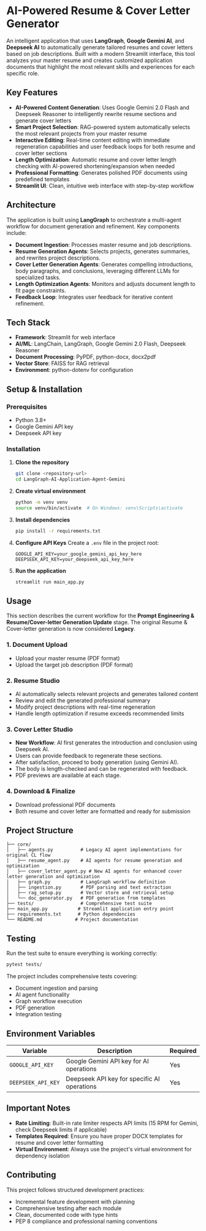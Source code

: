 # AI-Powered Resume & Cover Letter Generator

An intelligent application that uses **LangGraph**, **Google Gemini AI**, and **Deepseek AI** to automatically generate tailored resumes and cover letters based on job descriptions. Built with a modern Streamlit interface, this tool analyzes your master resume and creates customized application documents that highlight the most relevant skills and experiences for each specific role.

## Key Features

- **AI-Powered Content Generation**: Uses Google Gemini 2.0 Flash and Deepseek Reasoner to intelligently rewrite resume sections and generate cover letters
- **Smart Project Selection**: RAG-powered system automatically selects the most relevant projects from your master resume
- **Interactive Editing**: Real-time content editing with immediate regeneration capabilities and user feedback loops for both resume and cover letter sections
- **Length Optimization**: Automatic resume and cover letter length checking with AI-powered shortening/expansion when needed
- **Professional Formatting**: Generates polished PDF documents using predefined templates
- **Streamlit UI**: Clean, intuitive web interface with step-by-step workflow

## Architecture

The application is built using **LangGraph** to orchestrate a multi-agent workflow for document generation and refinement. Key components include:

- **Document Ingestion**: Processes master resume and job descriptions.
- **Resume Generation Agents**: Selects projects, generates summaries, and rewrites project descriptions.
- **Cover Letter Generation Agents**: Generates compelling introductions, body paragraphs, and conclusions, leveraging different LLMs for specialized tasks.
- **Length Optimization Agents**: Monitors and adjusts document length to fit page constraints.
- **Feedback Loop**: Integrates user feedback for iterative content refinement.

## Tech Stack

- **Framework**: Streamlit for web interface
- **AI/ML**: LangChain, LangGraph, Google Gemini 2.0 Flash, Deepseek Reasoner
- **Document Processing**: PyPDF, python-docx, docx2pdf
- **Vector Store**: FAISS for RAG retrieval
- **Environment**: python-dotenv for configuration

## Setup & Installation

### Prerequisites

- Python 3.8+
- Google Gemini API key
- Deepseek API key

### Installation

1. **Clone the repository**
   ```bash
   git clone <repository-url>
   cd LangGraph-AI-Application-Agent-Gemini
   ```

2. **Create virtual environment**
   ```bash
   python -m venv venv
   source venv/bin/activate  # On Windows: venv\Scripts\activate
   ```

3. **Install dependencies**
   ```bash
   pip install -r requirements.txt
   ```

4. **Configure API Keys**
   Create a `.env` file in the project root:
   ```
   GOOGLE_API_KEY=your_google_gemini_api_key_here
   DEEPSEEK_API_KEY=your_deepseek_api_key_here
   ```

5. **Run the application**
   ```bash
   streamlit run main_app.py
   ```

## Usage

This section describes the current workflow for the **Prompt Engineering & Resume/Cover-letter Generation Update** stage. The original Resume & Cover-letter generation is now considered **Legacy**.

### 1. Document Upload
- Upload your master resume (PDF format)
- Upload the target job description (PDF format)

### 2. Resume Studio
- AI automatically selects relevant projects and generates tailored content
- Review and edit the generated professional summary
- Modify project descriptions with real-time regeneration
- Handle length optimization if resume exceeds recommended limits

### 3. Cover Letter Studio  
- **New Workflow**: AI first generates the introduction and conclusion using Deepseek AI.
- Users can provide feedback to regenerate these sections.
- After satisfaction, proceed to body generation (using Gemini AI).
- The body is length-checked and can be regenerated with feedback.
- PDF previews are available at each stage.

### 4. Download & Finalize
- Download professional PDF documents
- Both resume and cover letter are formatted and ready for submission

## Project Structure

```
├── core/
│   ├── agents.py          # Legacy AI agent implementations for original CL flow
│   ├── resume_agent.py    # AI agents for resume generation and optimization
│   ├── cover_letter_agent.py # New AI agents for enhanced cover letter generation and optimization
│   ├── graph.py           # LangGraph workflow definition  
│   ├── ingestion.py       # PDF parsing and text extraction
│   ├── rag_setup.py       # Vector store and retrieval setup
│   └── doc_generator.py   # PDF generation from templates
├── tests/                 # Comprehensive test suite
├── main_app.py           # Streamlit application entry point
├── requirements.txt      # Python dependencies
└── README.md            # Project documentation
```

## Testing

Run the test suite to ensure everything is working correctly:

```bash
pytest tests/
```

The project includes comprehensive tests covering:
- Document ingestion and parsing
- AI agent functionality
- Graph workflow execution
- PDF generation
- Integration testing

## Environment Variables

| Variable | Description | Required |
|----------|-------------|----------|
| `GOOGLE_API_KEY` | Google Gemini API key for AI operations | Yes |
| `DEEPSEEK_API_KEY` | Deepseek API key for specific AI operations | Yes |

## Important Notes

- **Rate Limiting**: Built-in rate limiter respects API limits (15 RPM for Gemini, check Deepseek limits if applicable)
- **Templates Required**: Ensure you have proper DOCX templates for resume and cover letter formatting
- **Virtual Environment**: Always use the project's virtual environment for dependency isolation

## Contributing

This project follows structured development practices:
- Incremental feature development with planning
- Comprehensive testing after each module
- Clean, documented code with type hints
- PEP 8 compliance and professional naming conventions